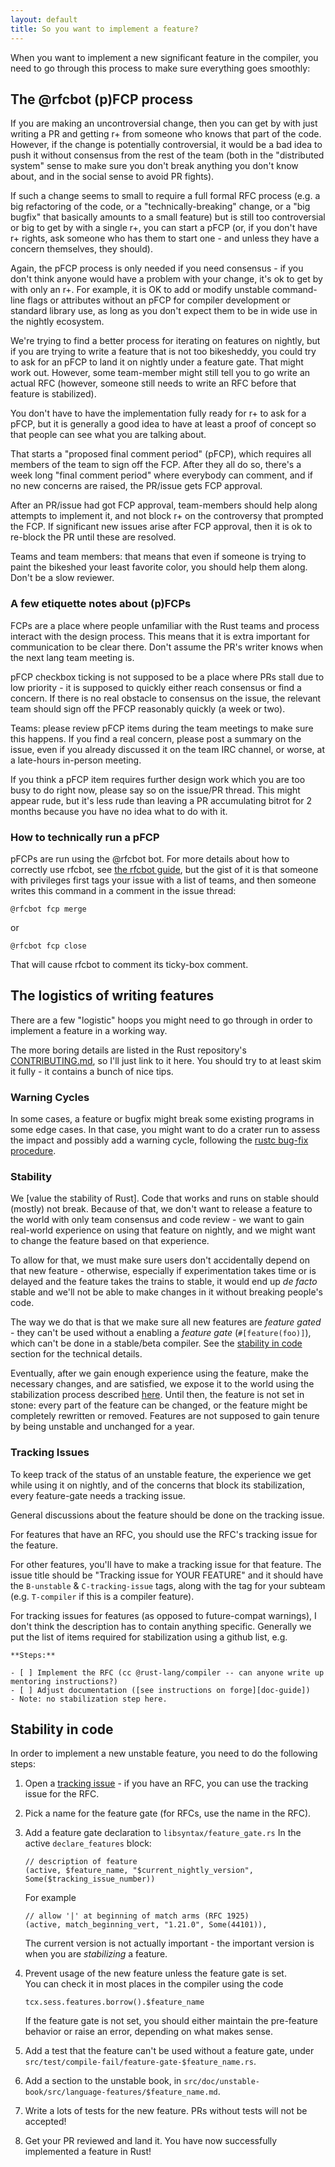 ```yaml
---
layout: default
title: So you want to implement a feature?
---
```


When you want to implement a new significant feature in the compiler, you need to go through this process to make sure everything goes smoothly:

## The @rfcbot (p)FCP process

If you are making an uncontroversial change, then you can get by with just writing a PR and getting r+ from someone who knows that part of the code. However, if the change is potentially controversial, it would be a bad idea to push it without consensus from the rest of the team (both in the "distributed system" sense to make sure you don't break anything you don't know about, and in the social sense to avoid PR fights).

If such a change seems to small to require a full formal RFC process (e.g. a big refactoring of the code, or a "technically-breaking" change, or a "big bugfix" that basically amounts to a small feature) but is still too controversial or big to get by with a single r+, you can start a pFCP (or, if you don't have r+ rights, ask someone who has them to start one - and unless they have a concern themselves, they should).

Again, the pFCP process is only needed if you need consensus - if you don't think anyone would have a problem with your change, it's ok to get by with only an r+. For example, it is OK to add or modify unstable command-line flags or attributes without an pFCP for compiler development or standard library use, as long as you don't expect them to be in wide use in the nightly ecosystem.

We're trying to find a better process for iterating on features on nightly, but if you are trying to write a feature that is not too bikesheddy, you could try to ask for an pFCP to land it on nightly under a feature gate. That might work out. However, some team-member might still tell you to go write an actual RFC (however, someone still needs to write an RFC before that feature is stabilized).

You don't have to have the implementation fully ready for r+ to ask for a pFCP, but it is generally a good idea to have at least a proof of concept so that people can see what you are talking about.

That starts a "proposed final comment period" (pFCP), which requires all members of the team to sign off the FCP. After they all do so, there's a week long "final comment period" where everybody can comment, and if no new concerns are raised, the PR/issue gets FCP approval.

After an PR/issue had got FCP approval, team-members should help along attempts to implement it, and not block r+ on the controversy that prompted the FCP. If significant new issues arise after FCP approval, then it is ok to re-block the PR until these are resolved.

Teams and team members: that means that even if someone is trying to paint the bikeshed your least favorite color, you should help them along. Don't be a slow reviewer.

### A few etiquette notes about (p)FCPs

FCPs are a place where people unfamiliar with the Rust teams and process interact with the design process. This means that it is extra important for communication to be clear there. Don't assume the PR's writer knows when the next lang team meeting is.

pFCP checkbox ticking is not supposed to be a place where PRs stall due to low priority - it is supposed to quickly either reach consensus or find a concern. If there is no real obstacle to consensus on the issue, the relevant team should sign off the PFCP reasonably quickly (a week or two). 

Teams: please review pFCP items during the team meetings to make sure this happens. If you find a real concern, please post a summary on the issue, even if you already discussed it on the team IRC channel, or worse, at a late-hours in-person meeting.

If you think a pFCP item requires further design work which you are too busy to do right now, please say so on the issue/PR thread. This might appear rude, but it's less rude than leaving a PR accumulating bitrot for 2 months because you have no idea what to do with it.

### How to technically run a pFCP

pFCPs are run using the @rfcbot bot. For more details about how to correctly use rfcbot, see [the rfcbot guide], but the gist of it is that someone with privileges first tags your issue with a list of teams, and then someone writes this command in a comment in the issue thread:  
```
@rfcbot fcp merge
```
or  
```
@rfcbot fcp close
```

That will cause rfcbot to comment its ticky-box comment.

[the rfcbot guide]: https://github.com/dikaiosune/rfcbot-rs/blob/master/RFCBOT.md

## The logistics of writing features 

There are a few "logistic" hoops you might need to go through in order to implement a feature in a working way.

The more boring details are listed in the Rust repository's [CONTRIBUTING.md], so I'll just link to it here. You should try to at least skim it fully - it contains a bunch of nice tips.

[CONTRIBUTING.md]: https://github.com/rust-lang/rust/blob/master/CONTRIBUTING.md

### Warning Cycles

In some cases, a feature or bugfix might break some existing programs in some edge cases. In that case, you might want to do a crater run to assess the impact and possibly add a warning cycle, following the [rustc bug-fix procedure](rustc-bug-fix-procedure.html).

### Stability

We [value the stability of Rust]. Code that works and runs on stable should (mostly) not break. Because of that, we don't want to release a feature to the world with only team consensus and code review - we want to gain real-world experience on using that feature on nightly, and we might want to change the feature based on that experience.

To allow for that, we must make sure users don't accidentally depend on that new feature - otherwise, especially if experimentation takes time or is delayed and the feature takes the trains to stable, it would end up *de facto* stable and we'll not be able to make changes in it without breaking people's code.

The way we do that is that we make sure all new features are *feature gated* - they can't be used without a enabling a *feature gate* (`#[feature(foo)]`), which can't be done in a stable/beta compiler. See the [stability in code](#stability-in-code) section for the technical details.

Eventually, after we gain enough experience using the feature, make the necessary changes, and are satisfied, we expose it to the world using the stabilization process described [here](stabilization-guide.html). Until then, the feature is not set in stone: every part of the feature can be changed, or the feature might be completely rewritten or removed. Features are not supposed to gain tenure by being unstable and unchanged for a year.

[value the stability of the Rust language]: https://github.com/rust-lang/rfcs/blob/master/text/1122-language-semver.md

### Tracking Issues

To keep track of the status of an unstable feature, the experience we get while using it on nightly, and of the concerns that block its stabilization, every feature-gate needs a tracking issue.

General discussions about the feature should be done on the tracking issue.

For features that have an RFC, you should use the RFC's tracking issue for the feature.

For other features, you'll have to make a tracking issue for that feature. The issue title should be "Tracking issue for YOUR FEATURE" and it should have the `B-unstable` & `C-tracking-issue` tags, along with the tag for your subteam (e.g. `T-compiler` if this is a compiler feature).

For tracking issues for features (as opposed to future-compat warnings), I don't think the description has to contain anything specific. Generally we put the list of items required for stabilization using a github list, e.g.

```
**Steps:**

- [ ] Implement the RFC (cc @rust-lang/compiler -- can anyone write up mentoring instructions?)
- [ ] Adjust documentation ([see instructions on forge][doc-guide])
- Note: no stabilization step here.
```

## Stability in code

In order to implement a new unstable feature, you need to do the following steps:

1. Open a [tracking issue](#tracking-issues) - if you have an RFC, you can use the tracking issue for the RFC.
2. Pick a name for the feature gate (for RFCs, use the name in the RFC).
3. Add a feature gate declaration to `libsyntax/feature_gate.rs`
    In the active `declare_features` block:  
    ```
    // description of feature
    (active, $feature_name, "$current_nightly_version", Some($tracking_issue_number))
    ```
    
    For example  
    ```
    // allow '|' at beginning of match arms (RFC 1925)
    (active, match_beginning_vert, "1.21.0", Some(44101)),
    ```
    
    The current version is not actually important - the important version is when you are *stabilizing* a feature.
4. Prevent usage of the new feature unless the feature gate is set.  
    You can check it in most places in the compiler using the code  
    ```
    tcx.sess.features.borrow().$feature_name
    ```
    
    If the feature gate is not set, you should either maintain the pre-feature behavior or raise an error, depending on what makes sense.
5. Add a test that the feature can't be used without a feature gate, under `src/test/compile-fail/feature-gate-$feature_name.rs`.
6. Add a section to the unstable book, in `src/doc/unstable-book/src/language-features/$feature_name.md`.
7. Write a lots of tests for the new feature. PRs without tests will not be accepted!
8. Get your PR reviewed and land it. You have now successfully implemented a feature in Rust!
